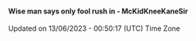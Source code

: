 #### Wise man says only fool rush in - McKidKneeKaneSir
Updated on 13/06/2023 - 00:50:17 (UTC) Time Zone
